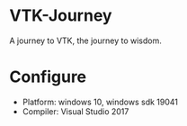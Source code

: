 # VTK-Journey
A journey to VTK, the journey to wisdom.

# Configure

- Platform: windows 10, windows sdk 19041
- Compiler: Visual Studio 2017
